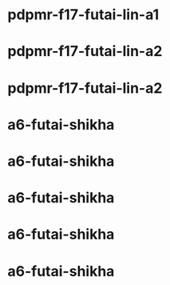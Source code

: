 # pdpmr-f17-futai-lin-a1
# pdpmr-f17-futai-lin-a2
# pdpmr-f17-futai-lin-a2
# a6-futai-shikha
# a6-futai-shikha
# a6-futai-shikha
# a6-futai-shikha
# a6-futai-shikha
